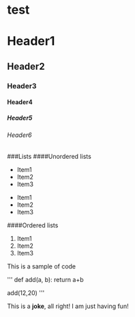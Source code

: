 test
=======

# Header1
## Header2
### Header3
#### Header4
##### Header5
###### Header6

###Lists
####Unordered lists

* Item1
* Item2
* Item3


- Item1
- Item2
- Item3


####Ordered lists

1. Item1
2. Item2
3. Item3

This is a sample of code

'''
def add(a, b):
	return a+b

add(12,20)
'''


This is a **joke**, all right!
I am just having fun!
